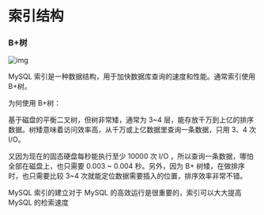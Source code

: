 # 索引结构

### B+树

![img](https://s2.loli.net/2023/12/08/qsYAJKP6GgpQMa8.png)

MySQL 索引是一种数据结构，用于加快数据库查询的速度和性能。通常索引使用 B+树。	

为何使用 B+树：

基于磁盘的平衡二叉树，但树非常矮，通常为 3~4 层，能存放千万到上亿的排序数据。树矮意味着访问效率高，从千万或上亿数据里查询一条数据，只用 3、4 次 I/O。

又因为现在的固态硬盘每秒能执行至少 10000 次 I/O ，所以查询一条数据，哪怕全部在磁盘上，也只需要 0.003 ~ 0.004 秒。另外，因为 B+ 树矮，在做排序时，也只需要比较 3~4 次就能定位数据需要插入的位置，排序效率非常不错。



MySQL 索引的建立对于 MySQL 的高效运行是很重要的，索引可以大大提高 MySQL 的检索速度